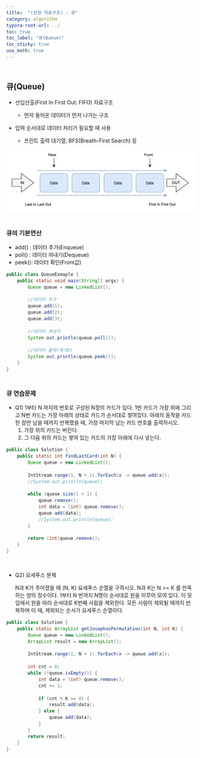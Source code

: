 ```yaml
---
title:  "(선형 자료구조) - 큐"
category: algorithm
typora-root-url: ../
toc: true
toc_label: "큐(Queue)"
toc_sticky: true
use_math: true
---
```


## <br>큐(Queue)

- 선입선출(First In First Out: FIFO) 자료구조
  - 먼저 들어온 데이터가 먼저 나가는 구조

- 입력 순서대로 데이터 처리가 필요할 때 사용
  - 프린트 출력 대기열, BFS(Breath-First Search) 등




 <img src="/images/2023-11-16-algorithm-Queue/queue.png" alt="queue" style="zoom:60%;" />





### <br>큐의 기본연산

- add() : 데이터 추가(Enqueue)
- poll() : 데이터 꺼내기(Dequeue)
- peek(): 데이터 확인(Front값)

```java
public class QueueExmaple {
    public static void main(String[] args) {
    	Queue queue = new LinkedList();
        
        //데이터 추가
        queue.add(1);
        queue.add(2);
        queue.add(3);
        
        //데이터 꺼내기
        System.out.println(queue.poll());
        
        //데이터 출력(제거X)
        System.out.println(queue.peek());
    }
}
```



### <br>큐 연습문제

- Q1) 1부터 N 까지의 번호로 구성된 N장의 카드가 있다.
  1번 카드가 가장 위에 그리고 N번 카드는 가장 아래의 상태로 카드가 순서대로 쌓여있다.
  아래의 동작을 카드 한 장만 남을 때까지 반복했을 때, 가장 마지막 남는 카드 번호를 출력하시오.
   	1. 가장 위의 카드는 버린다.
   	2. 그 다음 위의 카드는 쌓여 있는 카드의 가장 아래에 다시 넣는다.

```java
public class Solution {
    public static int findLastCard(int N) {
        Queue queue = new LinkedList();

        IntStream.range(1, N + 1).forEach(x -> queue.add(x));
        //System.out.println(queue);

        while (queue.size() > 1) {
            queue.remove();
            int data = (int) queue.remove();
            queue.add(data);
            //System.out.println(queue);
        }

        return (int)queue.remove();
    }
}
```

<br>

- Q2) 요세푸스 문제

  N과 K가 주어졌을 때 (N, K) 요세푸스 순열을 구하시오.
  N과 K는 N >= K 를 만족하는 양의 정수이다.
  1부터 N 번까지 N명이 순서대로 원을 이루어 모여 있다.
  이 모임에서 원을 따라 순서대로 K번째 사람을 제외한다.
  모든 사람이 제외될 때까지 반복하며 이 때, 제외되는 순서가 요세푸스 순열이다.

```java
public class Solution {
    public static ArrayList getJosephusPermutation(int N, int K) {
        Queue queue = new LinkedList();
        ArrayList result = new ArrayList();

        IntStream.range(1, N + 1).forEach(x -> queue.add(x));

        int cnt = 0;
        while (!queue.isEmpty()) {
            int data = (int) queue.remove();
            cnt += 1;

            if (cnt % K == 0) {
                result.add(data);
            } else {
                queue.add(data);
            }
        }
        return result;
    }
}
```

